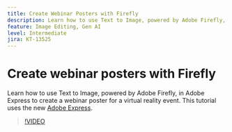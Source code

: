 ```yaml
---
title: Create Webinar Posters with Firefly
description: Learn how to use Text to Image, powered by Adobe Firefly, in Adobe Express to create a webinar poster for a virtual reality event
feature: Image Editing, Gen AI
level: Intermediate
jira: KT-13525
---
```

# Create webinar posters with Firefly

Learn how to use Text to Image, powered by Adobe Firefly, in Adobe Express to create a webinar poster for a virtual reality event. This tutorial uses the new [Adobe Express](https://www.adobe.com/express/).

>[!VIDEO](https://video.tv.adobe.com/v/3420810?quality=12&learn=on&hidetitle=true)